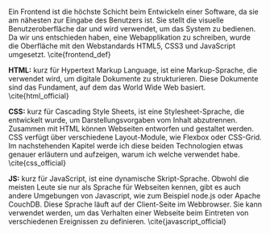 Ein Frontend ist die höchste Schicht beim Entwickeln einer Software, da sie am nähesten zur Eingabe des Benutzers ist. Sie stellt die visuelle Benutzeroberfläche dar und wird verwendet, um das System zu bedienen. Da wir uns entschieden haben, eine Webapplikation zu schreiben, wurde die Oberfläche mit den Webstandards HTML5, CSS3 und JavaScript umgesetzt. \cite{frontend_def}

**HTML:** kurz für Hypertext Markup Language, ist eine Markup-Sprache, die verwendet wird, um digitale Dokumente zu strukturieren. Diese Dokumente sind das Fundament, auf dem das World Wide Web basiert. \cite{html_official}

**CSS:** kurz für Cascading Style Sheets, ist eine Stylesheet-Sprache, die entwickelt wurde, um Darstellungsvorgaben vom Inhalt abzutrennen. Zusammen mit HTML können Webseiten entworfen und gestaltet werden. CSS verfügt über verschiedene Layout-Module, wie Flexbox oder CSS-Grid. Im nachstehenden Kapitel werde ich diese beiden Technologien etwas genauer erläutern und aufzeigen, warum ich welche verwendet habe. \cite{css_official}

**JS:** kurz für JavaScript, ist eine dynamische Skript-Sprache. Obwohl die meisten Leute sie nur als Sprache für Webseiten kennen, gibt es auch andere Umgebungen von Javascript, wie zum Beispiel node.js oder Apache CouchDB. Diese Sprache läuft auf der Client-Seite im Webbrowser. Sie kann verwendet werden, um das Verhalten einer Webseite beim Eintreten von verschiedenen Ereignissen zu definieren. \cite{javascript_official}
